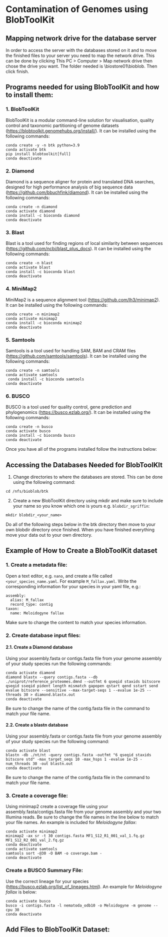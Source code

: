 # Contamination of Genomes using BlobToolKit
## Mapping network drive for the database server
In order to access the server with the databases stored on it and to move the finished files to your server you need to map the network drive.
This can be done by clicking This PC > Computer > Map network drive then chose the drive you want. The folder needed is \\biostore01\bioblob. Then click finish.

## Programs needed for using BlobToolKit and how to install them:
### 1. BlobToolKit
BlobToolKit is a modular command-line solution for visualisation, quality control and taxonomic partitioning of genome datasets (https://blobtoolkit.genomehubs.org/install/). It can be installed using the following commands:
```
conda create -y -n btk python=3.9
conda activate btk
pip install blobtoolkit[full]
conda deactivate
``` 
### 2. Diamond 
Diamond is a sequence aligner for protein and translated DNA searches, designed for high performance analysis of big sequence data (https://github.com/bbuchfink/diamond). It can be installed using the following commands:
```
conda create -n diamond
conda activate diamond
conda install -c bioconda diamond
conda deactivate
``` 
### 3. Blast
Blast is a tool used for finding regions of local similarity between sequences (https://github.com/ncbi/blast_plus_docs). It can be installed using the following commands:
```
conda create -n blast
conda activate blast
conda install -c bioconda blast
conda deactivate
``` 
### 4. MiniMap2
MiniMap2 is a sequence alignment tool (https://github.com/lh3/minimap2). It can be installed using the following commands:
```
conda create -n minimap2
conda activate minimap2
conda install -c bioconda minimap2
conda deactivate
```
### 5. Samtools
Samtools is a tool used for handling SAM, BAM and CRAM files (https://github.com/samtools/samtools). It can be installed using the following commands:
```
conda create -n samtools
conda activate samtools
 conda install -c bioconda samtools
conda deactivate
```
### 6. BUSCO
BUSCO is a tool used for quality control, gene prediction and phylogenomics (https://busco.ezlab.org/). It can be installed using the following commands:
```
conda create -n busco
conda activate busco
conda install -c bioconda busco
conda deactivate
```
Once you have all of the programs installed follow the instructions below:
## Accessing the Databases Needed for BlobToolKIt
1. Change directories to where the databases are stored. This can be done using the following command:
```
cd /nfs/bioblob/btk
```
2. Create a new BlobToolKit directory using mkdir and make sure to include your name so you know which one is yours e.g. ```blobdir_sgriffin```:
```
mkdir blobdir_<your_name>
```
Do all of the following steps below in the btk directory then move to your own blobdir directory once finished. When you have finished everything move your data out to your own directory.

## Example of How to Create a BlobToolKit dataset
### 1. Create a metadata file:
Open a text editor, e.g. ```nano```, and create a file called ```<your_species_name.yaml```. For example ```M_fallax.yaml```. Write the corresponding information for your species in your yaml file, e.g.:
```
assembly:
  alias: M_fallax
  record_type: contig
taxon:
  name: Meloidogyne fallax
 ```
Make sure to change the content to match your species information.

### 2. Create database input files:
#### 2.1. Create a Diamond database
Using your assembly.fasta or contigs.fasta file from your genome assembly of your study species run the following commands:
```
conda activate diamond
diamond blastx --query contigs.fasta --db ./uniprot/reference_proteomes.dmnd --outfmt 6 qseqid staxids bitscore qseqid sseqid pident length mismatch gapopen qstart qend sstart send evalue bitscore --sensitive --max-target-seqs 1 --evalue 1e-25 --threads 30 > diamond.blastx.out
conda deactivate
```
Be sure to change the name of the contig.fasta file in the command to match your file name.
#### 2.2. Create a blastn database
Using your assembly.fasta or contigs.fasta file from your genome assembly of your study species run the following command:
```
conda activate blast
blastn -db ./nt/nt -query contigs.fasta -outfmt "6 qseqid staxids bitscore std" -max_target_seqs 10 -max_hsps 1 -evalue 1e-25 -num_threads 30 -out blastn.out
conda deactivate
```
Be sure to change the name of the contig.fasta file in the command to match your file name.
### 3. Create a coverage file:
Using minimap2 create a coverage file using your assembly.fasta/contigs.fasta file from your genome assembly and your two Illumina reads. Be sure to change the file names in the line below to match your file names. An example is included for *Meloidogyne fallax*:
```
conda activate minimap2
minimap2 -ax sr -t 30 contigs.fasta MF1_S12_R1_001_val_1.fq.gz MF1_S12_R2_001_val_2.fq.gz
conda deactivate
conda activate samtools
samtools sort -@30 -O BAM -o coverage.bam -
conda deactivate
```
### Create a BUSCO Summary File:
Use the correct lineage for your species (https://busco.ezlab.org/list_of_lineages.html). An example for *Meloidogyne fallax* is below:
```
conda activate busco
busco -i contigs.fasta -l nematoda_odb10 -o Meloidogyne -m genome --cpu 30
conda deactivate
```
## Add Files to BlobToolKit Dataset:

